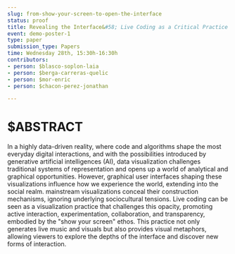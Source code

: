 ```yaml
---
slug: from-show-your-screen-to-open-the-interface
status: proof
title: Revealing the Interface&#58; Live Coding as a Critical Practice of Artistic Data Visualization
event: demo-poster-1
type: paper
submission_type: Papers
time: Wednesday 28th, 15:30h-16:30h
contributors:
- person: $blasco-soplon-laia
- person: $berga-carreras-quelic
- person: $mor-enric
- person: $chacon-perez-jonathan

---
```


# $ABSTRACT

In a highly data-driven reality, where code and algorithms shape the most everyday digital interactions, and
with the possibilities introduced by generative artificial intelligences (AI), data visualization challenges
traditional systems of representation and opens up a world of analytical and graphical opportunities.
However, graphical user interfaces shaping these visualizations influence how we experience the world,
extending into the social realm. mainstream visualizations conceal their construction mechanisms, ignoring
underlying sociocultural tensions. Live coding can be seen as a visualization practice that challenges this
opacity, promoting active interaction, experimentation, collaboration, and transparency, embodied by the
"show your screen" ethos. This practice not only generates live music and visuals but also provides visual
metaphors, allowing viewers to explore the depths of the interface and discover new forms of interaction.


